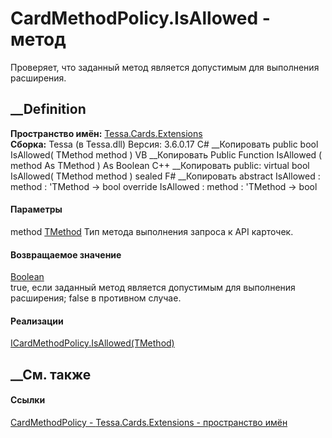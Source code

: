 # CardMethodPolicy<TMethod>.IsAllowed - метод
Проверяет, что заданный метод является допустимым для выполнения расширения.
##  __Definition
 **Пространство имён:** [Tessa.Cards.Extensions](N_Tessa_Cards_Extensions.htm)  
 **Сборка:** Tessa (в Tessa.dll) Версия: 3.6.0.17
C# __Копировать
     public bool IsAllowed(
    	TMethod method
    )
VB __Копировать
     Public Function IsAllowed ( 
    	method As TMethod
    ) As Boolean
C++ __Копировать
     public:
    virtual bool IsAllowed(
    	TMethod method
    ) sealed
F# __Копировать
     abstract IsAllowed : 
            method : 'TMethod -> bool 
    override IsAllowed : 
            method : 'TMethod -> bool 
#### Параметры
method [TMethod](T_Tessa_Cards_Extensions_CardMethodPolicy_1.htm)
    Тип метода выполнения запроса к API карточек.
#### Возвращаемое значение
[Boolean](https://learn.microsoft.com/dotnet/api/system.boolean)  
true, если заданный метод является допустимым для выполнения расширения; false
в противном случае.
#### Реализации
[ICardMethodPolicy<TMethod>.IsAllowed(TMethod)](M_Tessa_Cards_Extensions_ICardMethodPolicy_1_IsAllowed.htm)  
##  __См. также
#### Ссылки
[CardMethodPolicy<TMethod> \-
](T_Tessa_Cards_Extensions_CardMethodPolicy_1.htm)
[Tessa.Cards.Extensions - пространство имён](N_Tessa_Cards_Extensions.htm)
